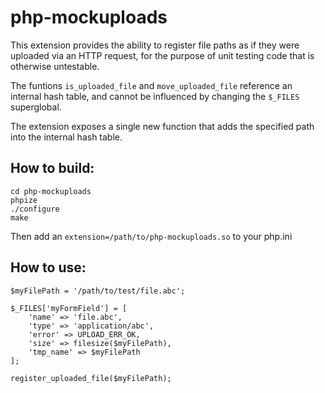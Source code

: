 php-mockuploads
===============

This extension provides the ability to register file paths as if they were uploaded via an HTTP request, for the purpose of unit testing code that is otherwise untestable.

The funtions `is_uploaded_file` and `move_uploaded_file` reference an internal hash table, and cannot be influenced by changing the `$_FILES` superglobal.

The extension exposes a single new function that adds the specified path into the internal hash table.

How to build:
-------------

```
cd php-mockuploads
phpize
./configure
make
```

Then add an `extension=/path/to/php-mockuploads.so` to your php.ini

How to use:
-----------

```
$myFilePath = '/path/to/test/file.abc';

$_FILES['myFormField'] = [
	'name' => 'file.abc',
	'type' => 'application/abc',
	'error' => UPLOAD_ERR_OK,
	'size' => filesize($myFilePath),
	'tmp_name' => $myFilePath
];

register_uploaded_file($myFilePath);
```
